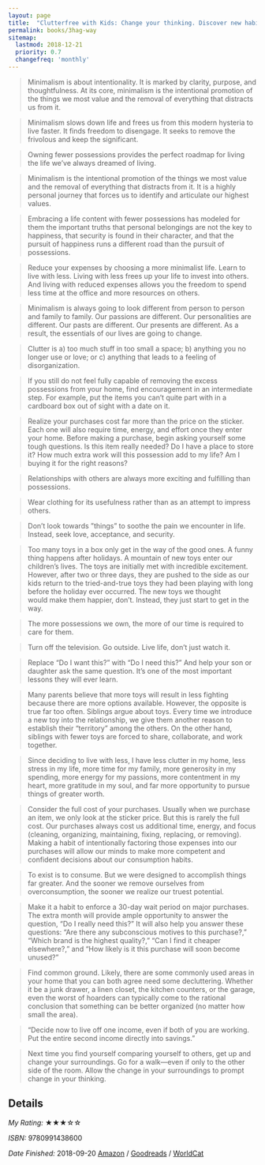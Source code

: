 ```yaml
---
layout: page
title:  "Clutterfree with Kids: Change your thinking. Discover new habits. Free your home. by Joshua Becker"
permalink: books/3hag-way
sitemap:
  lastmod: 2018-12-21
  priority: 0.7
  changefreq: 'monthly'
---
```


>Minimalism is about intentionality. It is marked by clarity, purpose, and thoughtfulness. At its core, minimalism is the intentional promotion of the things we most value and the removal of everything that distracts us from it.


>Minimalism slows down life and frees us from this modern hysteria to live faster. It finds freedom to disengage. It seeks to remove the frivolous and keep the significant.

>Owning fewer possessions provides the perfect roadmap for living the life we’ve always dreamed of living.

>Minimalism is the intentional promotion of the things we most value and the removal of everything that distracts from it. It is a highly personal journey that forces us to identify and articulate our highest values.

>Embracing a life content with fewer possessions has modeled for them the important truths that personal belongings are not the key to happiness, that security is found in their character, and that the pursuit of happiness runs a different road than the pursuit of possessions.

>Reduce your expenses by choosing a more minimalist life. Learn to live with less. Living with less frees up your life to invest into others. And living with reduced expenses allows you the freedom to spend less time at the office and more resources on others.

>Minimalism is always going to look different from person to person and family to family. Our passions are different. Our personalities are different. Our pasts are different. Our presents are different. As a result, the essentials of our lives are going to change.

>Clutter is a) too much stuff in too small a space; b) anything you no longer use or love; or c) anything that leads to a feeling of disorganization.

>If you still do not feel fully capable of removing the excess possessions from your home, find encouragement in an intermediate step. For example, put the items you can’t quite part with in a cardboard box out of sight with a date on it.

>Realize your purchases cost far more than the price on the sticker. Each one will also require time, energy, and effort once they enter your home. Before making a purchase, begin asking yourself some tough questions. Is this item really needed? Do I have a place to store it? How much extra work will this possession add to my life? Am I buying it for the right reasons?

>Relationships with others are always more exciting and fulfilling than possessions.

>Wear clothing for its usefulness rather than as an attempt to impress others.

>Don’t look towards ”things” to soothe the pain we encounter in life. Instead, seek love, acceptance, and security.

>Too many toys in a box only get in the way of the good ones. A funny thing happens after holidays. A mountain of new toys enter our children’s lives. The toys are initially met with incredible excitement. However, after two or three days, they are pushed to the side as our kids return to the tried-and-true toys they had been playing with long before the holiday ever occurred. The new toys we thought would make them happier, don’t. Instead, they just start to get in the way.

>The more possessions we own, the more of our time is required to care for them.

>Turn off the television. Go outside. Live life, don’t just watch it.

>Replace “Do I want this?” with “Do I need this?” And help your son or daughter ask the same question. It’s one of the most important lessons they will ever learn.

>Many parents believe that more toys will result in less fighting because there are more options available. However, the opposite is true far too often. Siblings argue about toys. Every time we introduce a new toy into the relationship, we give them another reason to establish their “territory” among the others. On the other hand, siblings with fewer toys are forced to share, collaborate, and work together.

>Since deciding to live with less, I have less clutter in my home, less stress in my life, more time for my family, more generosity in my spending, more energy for my passions, more contentment in my heart, more gratitude in my soul, and far more opportunity to pursue things of greater worth.

>Consider the full cost of your purchases. Usually when we purchase an item, we only look at the sticker price. But this is rarely the full cost. Our purchases always cost us additional time, energy, and focus (cleaning, organizing, maintaining, fixing, replacing, or removing). Making a habit of intentionally factoring those expenses into our purchases will allow our minds to make more competent and confident decisions about our consumption habits.

>To exist is to consume. But we were designed to accomplish things far greater. And the sooner we remove ourselves from overconsumption, the sooner we realize our truest potential.

>Make it a habit to enforce a 30-day wait period on major purchases. The extra month will provide ample opportunity to answer the question, “Do I really need this?” It will also help you answer these questions: “Are there any subconscious motives to this purchase?,” “Which brand is the highest quality?,” “Can I find it cheaper elsewhere?,” and “How likely is it this purchase will soon become unused?”

>Find common ground. Likely, there are some commonly used areas in your home that you can both agree need some decluttering. Whether it be a junk drawer, a linen closet, the kitchen counters, or the garage, even the worst of hoarders can typically come to the rational conclusion that something can be better organized (no matter how small the area).

>“Decide now to live off one income, even if both of you are working. Put the entire second income directly into savings.”

>Next time you find yourself comparing yourself to others, get up and change your surroundings. Go for a walk—even if only to the other side of the room. Allow the change in your surroundings to prompt change in your thinking.

## Details

*My Rating:* ★★★☆☆

*ISBN:* 9780991438600

*Date Finished:* 2018-09-20
[Amazon](https://www.amazon.com/dp/B00HYNJKCU) / [Goodreads](https://www.goodreads.com/book/show/20618993) / [WorldCat](https://www.worldcat.org/oclc/869914663)